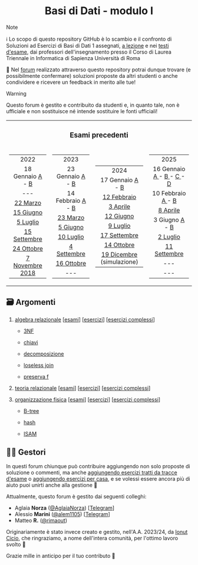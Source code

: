 <div align="center">

# Basi di Dati - modulo I

</div>

> [!NOTE]
>ℹ️ Lo scopo di questo repository GitHub è lo scambio e il confronto di Soluzioni ad Esercizi di Basi di Dati 1 assegnati, [a lezione](../../discussions/categories/esercizi?discussions_q=is%3Aopen+category%3AEsercizi) e nei [testi d'esame](../../discussions/categories/esami?discussions_q=is%3Aopen+category%3AEsami), dai professori dell'insegnamento presso il Corso di Laurea Triennale in Informatica di Sapienza Università di Roma
>
>💬 Nel [forum](../../discussions?discussions_q=is%3Aopen+) realizzato attraverso questo repository potrai dunque trovare (e possibilmente confermare) soluzioni proposte da altri studenti o anche condividere e ricevere un feedback in merito alle tue!

> [!WARNING]
> Questo forum è gestito e contribuito da studenti e, in quanto tale, non è ufficiale e non sostituisce né intende sostituire le fonti ufficiali!

<table align="center">
  <tr>
    <td colspan="4" align="center">
      <h3> Esami precedenti</h3>
    </td>
  </tr>
  <tr>
    <td>
      <table>
        <tr>
          <td align="center">2022</td>
        </tr>
        <tr>
          <td align="center"> 18 Gennaio
             <a href="https://github.com/sapienzastudentsnetwork/basi-di-dati-1/discussions?discussions_q=is%3Aopen+18+gennaio+label%3A%222022-01-18+A%22"> A </a> - <a href="https://github.com/sapienzastudentsnetwork/basi-di-dati-1/discussions?discussions_q=is%3Aopen+18+gennaio+label%3A%222022-01-18+B%22"> B </a>
          </td>
        </tr>
        <tr> <td align="center"> --- </td> </tr>
        <tr> <td align="center"> <a href="https://github.com/sapienzastudentsnetwork/basi-di-dati-1/discussions?discussions_q=is%3Aopen+22+marzo+label%3A2022-03-22"> 22 Marzo </a> </td> </tr>
        <tr> <td align="center"> <a href="https://github.com/sapienzastudentsnetwork/basi-di-dati-1/discussions?discussions_q=is%3Aopen+15+giugno+label%3A2022-06-15"> 15 Giugno </a> </td> </tr>
        <tr> <td align="center"> <a href="https://github.com/sapienzastudentsnetwork/basi-di-dati-1/discussions?discussions_q=is%3Aopen+5+luglio+label%3A2022-07-05"> 5 Luglio </a> </td> </tr>
        <tr> <td align="center"> <a href="https://github.com/sapienzastudentsnetwork/basi-di-dati-1/discussions?discussions_q=is%3Aopen+15+settembre+label%3A2022-09-15"> 15 Settembre </a> </td> </tr>
        <tr> <td align="center"> <a href="https://github.com/sapienzastudentsnetwork/basi-di-dati-1/discussions?discussions_q=is%3Aopen+24+ottobre+label%3A2022-10-24"> 24 Ottobre </a> </td> </tr>
        <tr> <td align="center"> <a href="https://github.com/sapienzastudentsnetwork/basi-di-dati-1/discussions/categories/esami?discussions_q=is%3Aopen+category%3AEsami+label%3A%222018-11-07%22"> 7 Novembre 2018 </a> </td> </td> </tr>
      </table>
    </td>
    <td>
      <table>
        <tr>
          <td align="center">2023</td>
        </tr>
        <tr> <td align="center"> 23 Gennaio
               <a href="https://github.com/sapienzastudentsnetwork/basi-di-dati-1/discussions?discussions_q=is%3Aopen+23+gennaio+label%3A%222023-01-23+A%22"> A </a> - <a href="https://github.com/sapienzastudentsnetwork/basi-di-dati-1/discussions?discussions_q=is%3Aopen+23+gennaio+label%3A%222023-01-23+B%22"> B </a>
             </td>
        </tr>
        <tr>
          <td align="center"> 14 Febbraio
            <a href="https://github.com/sapienzastudentsnetwork/basi-di-dati-1/discussions?discussions_q=is%3Aopen+14+febbraio+label%3A%222023-02-14+A%22"> A </a> - <a href="https://github.com/sapienzastudentsnetwork/basi-di-dati-1/discussions?discussions_q=is%3Aopen+14+febbraio+label%3A%222023-02-14+B%22"> B </a>
          </td>
        </tr>
        <tr> <td align="center"> <a href="https://github.com/sapienzastudentsnetwork/basi-di-dati-1/discussions?discussions_q=is%3Aopen+23+marzo+label%3A2023-03-23"> 23 Marzo </a> </td> </tr>
        <tr> <td align="center"> <a href="https://github.com/sapienzastudentsnetwork/basi-di-dati-1/discussions?discussions_q=is%3Aopen+5+giugno+label%3A2023-06-05"> 5 Giugno </a> </td> </tr>
        <tr> <td align="center"> <a href="https://github.com/sapienzastudentsnetwork/basi-di-dati-1/discussions?discussions_q=is%3Aopen+10+luglio+label%3A2023-07-10"> 10 Luglio </a> </td> </tr>
        <tr> <td align="center"> <a href="https://github.com/sapienzastudentsnetwork/basi-di-dati-1/discussions?discussions_q=is%3Aopen+4+settembre+label%3A2023-09-04"> 4 Settembre </a> </td> </tr>
        <tr> <td align="center"> <a href="https://github.com/sapienzastudentsnetwork/basi-di-dati-1/discussions?discussions_q=is%3Aopen+16+ottobre+label%3A2023-10-16"> 16 Ottobre </a> </td> </tr>
        <tr> <td align="center"> --- </td> </tr>
      </table>
    </td>
    <td>
      <table>
        <tr>
          <td align="center">2024</td>
        </tr>
        <tr> <td align="center"> 17 Gennaio <a href="https://github.com/sapienzastudentsnetwork/basi-di-dati-1/discussions?discussions_q=is%3Aopen+17+GENNAIO+label%3A%222024-01-17+A%22"> A </a> - <a href="https://github.com/sapienzastudentsnetwork/basi-di-dati-1/discussions?discussions_q=is%3Aopen+17+GENNAIO+label%3A%222024-01-17+B%22"> B </a> </td> </tr>
        <tr> <td align="center"> <a href="https://github.com/sapienzastudentsnetwork/basi-di-dati-1/discussions?discussions_q=is%3Aopen+12+febbraio+label%3A2024-02-12"> 12 Febbraio </a> </td> </tr>
        <tr> <td align="center"> <a href="https://github.com/sapienzastudentsnetwork/basi-di-dati-1/discussions?discussions_q=is%3Aopen+3+aprile+label%3A2024-04-03"> 3 Aprile </a> </td> </tr>
        <tr> <td align="center"> <a href="https://github.com/sapienzastudentsnetwork/basi-di-dati-1/discussions?discussions_q=is%3Aopen+12+giugno+label%3A2024-06-12"> 12 Giugno </a> </td> </tr>
        <tr> <td align="center"> <a href="https://github.com/sapienzastudentsnetwork/basi-di-dati-1/discussions?discussions_q=is%3Aopen+9+luglio+label%3A2024-07-09"> 9 Luglio </a> </td> </tr>
        <tr> <td align="center"> <a href="https://github.com/sapienzastudentsnetwork/basi-di-dati-1/discussions?discussions_q=is%3Aopen+17+settembre+label%3A2024-09-17"> 17 Settembre </a> </td> </tr>
        <tr> <td align="center"> <a href="https://github.com/sapienzastudentsnetwork/basi-di-dati-1/discussions?discussions_q=is%3Aopen+14+ottobre+label%3A2024-10-14"> 14 Ottobre </a> </td> </tr>
        <tr> <td align="center"> <a href="https://github.com/sapienzastudentsnetwork/basi-di-dati-1/discussions?discussions_q=is%3Aopen+19+dicembre+label%3A2024-12-19"> 19 Dicembre </a> (simulazione) </td> </tr>
      </table>
    </td>
    <td>
      <table>
        <tr>
          <td align="center">2025</td>
        </tr>
        <tr>
          <td align="center"> 16 Gennaio
             <a href="https://github.com/sapienzastudentsnetwork/basi-di-dati-1/discussions?discussions_q=is%3Aopen+16+gennaio+label%3A%222025-01-16+A%22"> A </a> - <a href="https://github.com/sapienzastudentsnetwork/basi-di-dati-1/discussions?discussions_q=is%3Aopen+16+gennaio+label%3A%222025-01-16+B%22"> B </a> -
             <a href="https://github.com/sapienzastudentsnetwork/basi-di-dati-1/discussions?discussions_q=is%3Aopen+16+gennaio+label%3A%222025-01-16+C%22"> C </a> - <a href="https://github.com/sapienzastudentsnetwork/basi-di-dati-1/discussions?discussions_q=is%3Aopen+16+gennaio+label%3A%222025-01-16+D%22"> D </a>
          </td>
        </tr>
        <tr>
          <td align="center"> 10 Febbraio
            <a href="https://github.com/sapienzastudentsnetwork/basi-di-dati-1/discussions?discussions_q=is%3Aopen+10+febbraio+label%3A%222025-02-10+A%22"> A </a> - <a href="https://github.com/sapienzastudentsnetwork/basi-di-dati-1/discussions?discussions_q=is%3Aopen+10+febbraio+label%3A%222025-02-10+B%22"> B </a>
          </td>
        </tr>
        <tr>
          <td align="center"> <a href="https://github.com/sapienzastudentsnetwork/basi-di-dati-1/discussions?discussions_q=is%3Aopen+8+aprile+label%3A2025-04-08"> 8 Aprile </a> </td>
        </tr>
        <tr>
          <td align="center"> 3 Giugno
             <a href="https://github.com/sapienzastudentsnetwork/basi-di-dati-1/discussions?discussions_q=is%3Aopen+3+giugno+label%3A%222025-06-03+A%22"> A </a> - <a href="https://github.com/sapienzastudentsnetwork/basi-di-dati-1/discussions?discussions_q=is%3Aopen+3+giugno+label%3A%222025-06-03+B%22"> B </a>
          </td>
        </tr>
        <tr> <td align="center"> <a href="https://github.com/sapienzastudentsnetwork/basi-di-dati-1/discussions?discussions_q=is%3Aopen+label%3A2025-07-02"> 2 Luglio </a> </td> </tr>
        <tr> <td align="center"> <a href="https://github.com/sapienzastudentsnetwork/basi-di-dati-1/discussions?discussions_q=is%3Aopen+label%3A2025-09-11"> 11 Settembre </a> </td> </tr>
        <tr> <td align="center"> --- </td> </tr>
        <tr> <td align="center"> --- </td> </tr>
      </table>
    </td>
  </tr>
</table>

## 🗃️ Argomenti

1. [algebra relazionale](../../discussions?discussions_q=is%3Aopen+label%3A"algebra+relazionale") [[esami](../../discussions?discussions_q=is%3Aopen+category%3AEsami+label%3A"algebra+relazionale")] [[esercizi](../../discussions?discussions_q=is%3Aopen+category%3AEsercizi+label%3A"algebra+relazionale")] [[esercizi complessi](../../discussions?discussions_q=is%3Aopen+label%3A"algebra+relazionale"+label%3Ahard+)]

   - [3NF](../../discussions?discussions_q=is%3Aopen+label%3A3NF)

   - [chiavi](../../discussions?discussions_q=is%3Aopen+label%3Achiavi)

   - [decomposizione](../../discussions?discussions_q=is%3Aopen+label%3Adecomposizione)

   - [loseless join](../../discussions?discussions_q=is%3Aopen+label%3A%22loseless+join%22)

   - [preserva f](../../discussions?discussions_q=is%3Aopen+label%3A%22preserva+f%22)

2. [teoria relazionale](../../discussions?discussions_q=is%3Aopen+label%3A"teoria+relazionale") [[esami](../../discussions?discussions_q=is%3Aopen+category%3AEsami+label%3A"teoria+relazionale")] [[esercizi](../../discussions?discussions_q=is%3Aopen+category%3AEsercizi+label%3A"teoria+relazionale")] [[esercizi complessi](../../discussions?discussions_q=is%3Aopen+label%3A"teoria+relazionale"+label%3Ahard+)]

3. [organizzazione fisica](../../discussions?discussions_q=is%3Aopen+label%3A"organizzazione+fisica") [[esami](../../discussions?discussions_q=is%3Aopen+category%3AEsami+label%3A"organizzazione+fisica")] [[esercizi](../../discussions?discussions_q=is%3Aopen+category%3AEsercizi+label%3A"organizzazione+fisica")] [[esercizi complessi](../../discussions?discussions_q=is%3Aopen+label%3A"organizzazione+fisica"+label%3Ahard+)]

   - [B-tree](../../discussions?discussions_q=is%3Aopen+label%3AB-tree)

   - [hash](../../discussions?discussions_q=is%3Aopen+label%3Ahash)

   - [ISAM](../../discussions?discussions_q=is%3Aopen+label%3AISAM)

## 👷‍♀️ Gestori

In questi forum chiunque può contribuire aggiungendo non solo proposte di soluzione o commenti, ma anche [aggiungendo esercizi tratti da tracce d'esame](https://github.com/sapienzastudentsnetwork/basi-di-dati-1/discussions/new?category=esami) o [aggiungendo esercizi per casa](https://github.com/sapienzastudentsnetwork/basi-di-dati-1/discussions/new?category=esercizi), e se volessi essere ancora più di aiuto puoi unirti anche alla gestione 🙂

Attualmente, questo forum è gestito dai seguenti colleghi:

- Aglaia **Norza** ([@AglaiaNorza](https://github.com/aglaianorza)) [[Telegram](https://t.me/aglaianorza)]
- Alessio **Marini** ([@alem1105](https://github.com/alem1105)) [[Telegram](https://t.me/alem1153)]
- Matteo **R.** ([@rimaout](https://github.com/rimaout))

Originariamente è stato invece creato e gestito, nell'A.A. 2023/24, da [Ionut Cicio](https://github.com/CuriousCI), che ringraziamo, a nome dell'intera comunità, per l'ottimo lavoro svolto 💪

Grazie mille in anticipo per il tuo contributo 🙌
